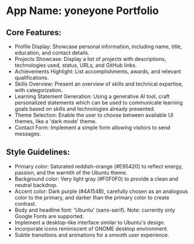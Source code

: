 # **App Name**: yoneyone Portfolio

## Core Features:

- Profile Display: Showcase personal information, including name, title, education, and contact details.
- Projects Showcase: Display a list of projects with descriptions, technologies used, status, URLs, and GitHub links.
- Achievements Highlight: List accomplishments, awards, and relevant qualifications.
- Skills Overview: Present an overview of skills and technical expertise, with categorization.
- Learning Statement Generation: Using a generative AI tool, craft personalized statements which can be used to communicate learning goals based on skills and technologies already presented.
- Theme Selection: Enable the user to choose between available UI themes, like a 'dark mode' theme.
- Contact Form: Implement a simple form allowing visitors to send messages.

## Style Guidelines:

- Primary color: Saturated reddish-orange (#E95420) to reflect energy, passion, and the warmth of the Ubuntu theme.
- Background color: Very light gray (#F0F0F0) to provide a clean and neutral backdrop.
- Accent color: Dark purple (#4A154B), carefully chosen as an analogous color to the primary, and darker than the primary color to create contrast.
- Body and headline font: 'Ubuntu' (sans-serif). Note: currently only Google Fonts are supported.
- Implement a desktop-like interface similar to Ubuntu's design.
- Incorporate icons reminiscent of GNOME desktop environment.
- Subtle transitions and animations for a smooth user experience.